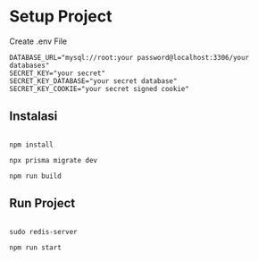 # Setup Project

Create .env File

```
DATABASE_URL="mysql://root:your password@localhost:3306/your databases"
SECRET_KEY="your secret"
SECRET_KEY_DATABASE="your secret database"
SECRET_KEY_COOKIE="your secret signed cookie"
```


## Instalasi

```Shell

npm install

npx prisma migrate dev

npm run build

```

## Run Project

```Shell

sudo redis-server

npm run start

```